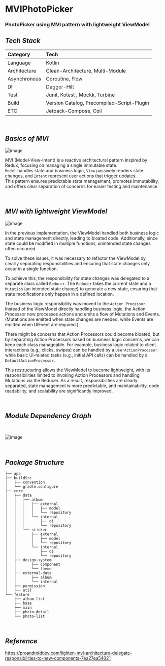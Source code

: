 # MVIPhotoPicker
### PhotoPicker using MVI pattern with lightweight ViewModel

## *****Tech Stack***** 
| Category | Tech |
|:---|:---------------------------------------------------------------------------|
| Language | Kotlin |
| Architecture | Clean-Architecture, Multi-Module |
| Asynchronous | Coroutine, Flow |
| DI | Dagger-Hilt |
| Test | Junit, Kotest , Mockk, Turbine |
| Build | Version Catalog, Precompiled-Script-Plugin   |
| ETC | Jetpack-Compose, Coil |
</br>


## *****Basics of MVI***** 
![image](https://github.com/user-attachments/assets/02507170-0e6e-4d89-970f-a2fa033bdcd8)

MVI (Model-View-Intent) is a reactive architectural pattern inspired by Redux, focusing on managing a single immutable state.  
`Model` handles state and business logic, `View` passively renders state changes, and `Intent` represent user actions that trigger updates.  
This pattern ensures predictable state management, promotes immutability, and offers clear separation of concerns for easier testing and maintenance.  

</br>

## *****MVI with lightweight ViewModel***** 
![image](https://github.com/user-attachments/assets/e6c5f497-7489-4b55-a041-fdc370992509)

In the previous implementation, the ViewModel handled both business logic and state management directly, leading to bloated code. Additionally, since state could be modified in multiple functions, unintended state changes often occurred.

To solve these issues, it was necessary to refactor the ViewModel by clearly separating responsibilities and ensuring that state changes only occur in a single function.

To achieve this, the responsibility for state changes was delegated to a separate class called `Reducer`. The `Reducer` takes the current state and a `Mutation` (an intended state change) to generate a new state, 
ensuring that state modifications only happen in a defined location.

The business logic responsibility was moved to the `Action Processor`. Instead of the ViewModel directly handling business logic, the Action Processor now processes actions and emits a flow of Mutations and Events. 
(Mutations are emitted when state changes are needed, while Events are emitted when UIEvent are required.)

There might be concerns that Action Processors could become bloated, but by separating Action Processors based on business logic concerns, 
we can keep each class manageable. For example, business logic related to client interactions (e.g., clicks, swipes) can be handled by a `UserActionProcessor`,
while basic UI-related tasks (e.g., initial API calls) can be handled by a `DefaultActionProcessor`.

This restructuring allows the ViewModel to become lightweight, with its responsibilities limited to invoking Action Processors and handling Mutations via the Reducer. As a result, 
responsibilities are clearly separated, state management is more predictable, and maintainability, code readability, and scalability are significantly improved.

</br>

## *****Module Dependency Graph***** 
</br>

![image](https://github.com/user-attachments/assets/98edca13-cc42-4356-950c-5645e4192a85)

</br>

## *****Package Structure***** 
```
├── app
├── buildSrc
│   ├── convention
│   └── gradle.configure
├── core
│   ├── data
│   │   ├── album
│   │   │   ├── external
│   │   │   │   ├── model
│   │   │   │   └── repository
│   │   │   └── internal
│   │   │       ├── di
│   │   │       └── repository
│   │   └── sticker
│   │       ├── external
│   │       │   ├── model
│   │       │   └── repository
│   │       └── internal
│   │           ├── di
│   │           └── repository
│   ├── design-system
│   │       ├── component
│   │       └── theme
│   ├── external-data
│   │       ├── album
│   │       └── internal
│   ├── permission
│   └── util
└── feature
    ├── album-list
    ├── base
    ├── main
    ├── photo-detail
    └── photo-list
```
</br>


## *****Reference***** 
https://proandroiddev.com/lighten-mvi-architecture-delegate-responsibilities-to-new-components-7ea27ea54021

